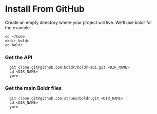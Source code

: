 # Install From GitHub

Create an empty directory where your project will live. We'll use boldr for the example.

```
cd ~/Code
mkdir boldr
cd boldr
```

### Get the API

```
  git clone git@github.com:boldr/boldr-api.git <DIR_NAME>
  cd <DIR_NAME>
  yarn
```



### Get the main Boldr files

```
  git clone git@github.com:strues/boldr.git <DIR_NAME>
  cd <DIR_NAME>
  yarn
```



